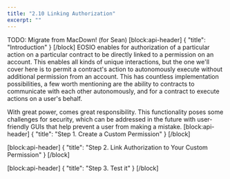 ```yaml
---
title: "2.10 Linking Authorization"
excerpt: ""
---
```

TODO: Migrate from MacDown! (for Sean) 
[block:api-header]
{
  "title": "Introduction"
}
[/block]
EOSIO enables for authorization of a particular action on a particular contract to be directly linked to a permission on an account. This enables all kinds of unique interactions, but the one we'll cover here is to permit a contract's action to autonomously execute without additional permission from an account. This has countless implementation possibilities, a few worth mentioning are the ability to contracts to communicate with each other autonomously, and for a contract to execute actions on a user's behalf.

With great power, comes great responsibility. This functionality poses some challenges for security, which can be addressed in the future with user-friendly GUIs that help prevent a user from making a mistake. 
[block:api-header]
{
  "title": "Step 1. Create a Custom Permission"
}
[/block]

[block:api-header]
{
  "title": "Step 2. Link Authorization to Your Custom Permission"
}
[/block]

[block:api-header]
{
  "title": "Step 3. Test it"
}
[/block]